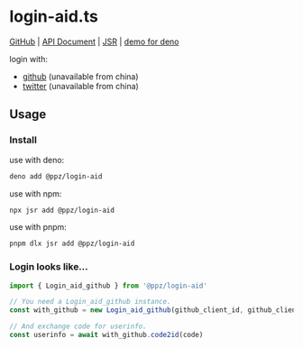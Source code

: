 # login-aid.ts
[GitHub](https://github.com/ppzreboot/login-aid.ts)
| [API Document](https://jsr.io/@ppz/login-aid/doc)
| [JSR](https://jsr.io/@ppz/login-aid)
| [demo for deno](https://github.com/ppzreboot/login-aid.ts/tree/main/demo/deno)

login with:
+ [github](https://jsr.io/@ppz/login-aid@latest/doc/~/Login_aid_github) (unavailable from china)
+ [twitter](https://jsr.io/@ppz/login-aid@latest/doc/~/Login_aid_twitter) (unavailable from china)

## Usage
### Install
use with deno:
``` bash
deno add @ppz/login-aid
```
use with npm:
``` bash
npx jsr add @ppz/login-aid
```
use with pnpm:
``` bash
pnpm dlx jsr add @ppz/login-aid
```

### Login looks like...
``` ts
import { Login_aid_github } from '@ppz/login-aid'

// You need a Login_aid_github instance.
const with_github = new Login_aid_github(github_client_id, github_client_secret)

// And exchange code for userinfo.
const userinfo = await with_github.code2id(code)
```
